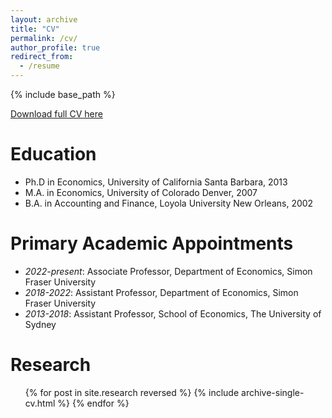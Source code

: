 ```yaml
---
layout: archive
title: "CV"
permalink: /cv/
author_profile: true
redirect_from:
  - /resume
---
```


{% include base_path %}

[Download full CV here](https://kschnepel.github.io/files/Schnepel_CV_2024.pdf)

Education
======
* Ph.D in Economics, University of California Santa Barbara, 2013 
* M.A. in Economics, University of Colorado Denver, 2007
* B.A. in Accounting and Finance, Loyola University New Orleans, 2002

Primary Academic Appointments
======
* *2022-present*: Associate Professor, Department of Economics, Simon Fraser University
* *2018-2022*: Assistant Professor, Department of Economics, Simon Fraser University
* *2013-2018*: Assistant Professor, School of Economics, The University of Sydney

Research
======
  <ul>{% for post in site.research reversed %}
    {% include archive-single-cv.html %}
  {% endfor %}</ul>
  


